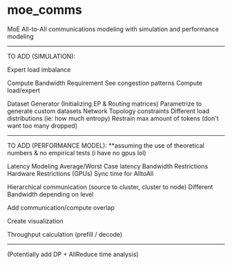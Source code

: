 # moe_comms
MoE All-to-All communications modeling with simulation and performance modeling

-----------------------------

TO ADD (SIMULATION):

Expert load imbalance

Compute Bandwidth Requirement
See congestion patterns
Compute load/expert

Dataset Generator (Initializing EP & Routing matrices)
    Parametrize to generate custom datasets
        Network Topology constraints
        Different load distributions (ie: how much entropy)
        Restrain max amount of tokens (don't want too many dropped)

----------------------------------------------------------------------

TO ADD (PERFORMANCE MODEL): **assuming the use of theoretical numbers & no empirical tests (i have no gpus lol)

Latency Modeling
    Average/Worst Case latency
    Bandwidth Restrictions
    Hardware Restrictions (GPUs)
    Sync time for AlltoAll 

Hierarchical communication (source to cluster, cluster to node)
    Different Bandwidth depending on level

Add communication/compute overlap

Create visualization

Throughput calculation (prefill / decode)

-----------------------------------------

(Potentially add DP + AllReduce time analysis)